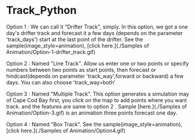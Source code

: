# Track_Python
Option 1 : We can call it "Drifter Track", simply. In this option, we got a one day's drifter track and forecast it a few days (depends on the parameter 'track_days') start at the last point of the drifter. See the sample(image_style=animation), [click here.](./Samples of Animation/Option-1-drifter_track.gif) 

Option 2 : Named "Line Track". Allow us enter one or two points or specify numbers between two points as start points, then forecast or hindcast(depends on parameter 'track_way',forward or backward) a few days. You can also choose 'track_way=both'

Option 3 : Named "Multiple Track".  This option generates a simulation may of Cape Cod Bay first, you click on the map to add points where you want track. and the features are same to option 2 . Sample [here.](./Samples of Animation/Option-3.gif) is an animation three points forecast one day.

Option 4 : Named "Box Track". See the sample(image_style=animation), [click here.](./Samples of Animation/Option4.gif)
